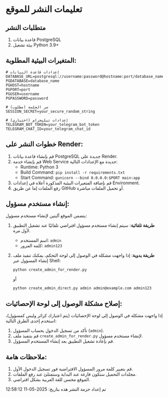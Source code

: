 # تعليمات النشر للموقع

## متطلبات النشر

1. قاعدة بيانات PostgreSQL
2. بيئة تشغيل Python 3.9+

## المتغيرات البيئية المطلوبة:

```
# إعدادات قاعدة البيانات
DATABASE_URL=postgresql://username:password@hostname:port/database_name
PGDATABASE=database_name
PGHOST=hostname
PGPORT=port
PGUSER=username
PGPASSWORD=password

# سر الجلسة (مطلوب)
SESSION_SECRET=your_secure_random_string

# إعدادات تيليجرام (اختياري)
TELEGRAM_BOT_TOKEN=your_telegram_bot_token
TELEGRAM_CHAT_ID=your_telegram_chat_id
```

## خطوات النشر على Render:

1. قم بإنشاء قاعدة بيانات PostgreSQL جديدة على Render.
2. قم بإنشاء خدمة Web Service جديدة مع الإعدادات التالية:
   - Runtime: Python 3
   - Build Command: `pip install -r requirements.txt`
   - Start Command: `gunicorn --bind 0.0.0.0:$PORT main:app`
3. قم بإضافة المتغيرات البيئية المذكورة أعلاه في إعدادات Environment.
4. رفع الملفات إما عن طريق GitHub أو تحميل الملفات مباشرة.

## إنشاء مستخدم مسؤول:

يتضمن الموقع آليتين لإنشاء مستخدم مسؤول:

1. **طريقة تلقائية**: سيتم إنشاء مستخدم مسؤول افتراضي تلقائيًا عند تشغيل التطبيق لأول مرة.
   - اسم المستخدم: `admin`
   - كلمة المرور: `admin123`

2. **طريقة يدوية**: إذا واجهت مشكلة في الوصول إلى لوحة التحكم، يمكنك تنفيذ ملف إنشاء المسؤول عبر Shell:
   ```
   python create_admin_for_render.py
   ```
   أو
   ```
   python create_admin_direct.py admin admin@example.com admin123
   ```

## إصلاح مشكلة الوصول إلى لوحة الإحصائيات:

إذا واجهت مشكلة في الوصول إلى لوحة الإحصائيات (يتم اعتبارك كزائر وليس كمسؤول)،
استخدم إحدى الطرق التالية:

1. تأكد من تسجيل الدخول بحساب المسؤول (`admin`).
2. قم بتنفيذ ملف `create_admin_for_render.py` لإنشاء مستخدم مسؤول.
3. قم بإعادة تشغيل التطبيق بعد إنشاء المستخدم المسؤول.

## ملاحظات هامة:

1. قم بتغيير كلمة مرور المسؤول الافتراضية فور تسجيل الدخول الأول.
2. مجلدات التحميل ستكون فارغة عند البداية وستمتلئ عند رفع الملفات.
3. الموقع محسن للغة العربية بشكل افتراضي.

تم إعداد حزمة النشر هذه بتاريخ: 2025-05-11 12:58:12
